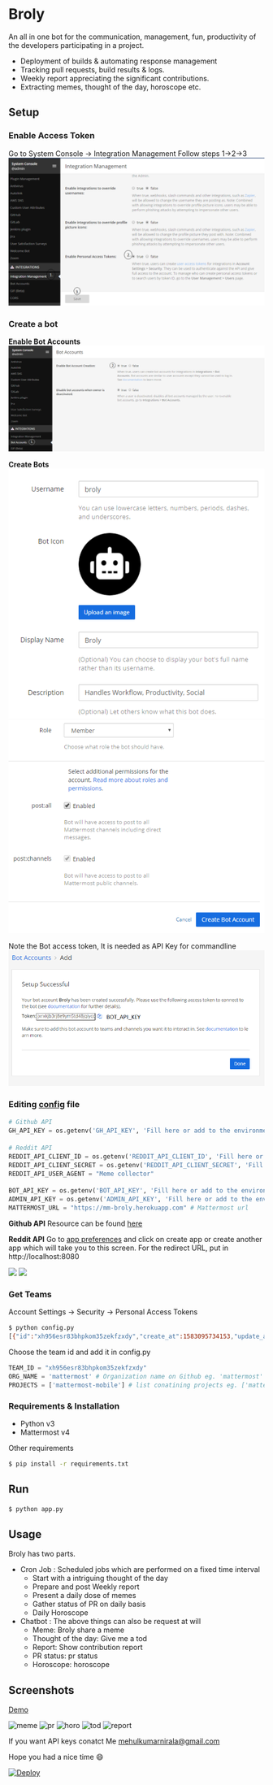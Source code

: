 # Broly
An all in one bot for the communication, management, fun, productivity of the developers participating in a project.
* Deployment of builds & automating response management
* Tracking pull requests, build results & logs.
* Weekly report appreciating the significant contributions.
* Extracting memes, thought of the day, horoscope etc.


## Setup
### Enable Access Token

Go to System Console -> Integration Management
Follow steps 1->2->3
![](https://github.com/MuLx10/Broly/raw/master/images/access_token.png)

### Create a bot

**Enable Bot Accounts**
![](https://github.com/MuLx10/Broly/raw/master/images/bot_acc.png)


**Create Bots**
![](https://github.com/MuLx10/Broly/raw/master/images/new_bot1.png)
![](https://github.com/MuLx10/Broly/raw/master/images/new_bot2.png)


Note the Bot access token, It is needed as API Key for commandline
![](https://github.com/MuLx10/Broly/raw/master/images/bot_token.png)

### Editing [config](config.py) file

```python
# Github API
GH_API_KEY = os.getenv('GH_API_KEY', 'Fill here or add to the environment variable')

# Reddit API
REDDIT_API_CLIENT_ID = os.getenv('REDDIT_API_CLIENT_ID', 'Fill here or add to the environment variable') 
REDDIT_API_CLIENT_SECRET = os.getenv('REDDIT_API_CLIENT_SECRET', 'Fill here or add to the environment variable')
REDDIT_API_USER_AGENT = "Meme collector"

BOT_API_KEY = os.getenv('BOT_API_KEY', 'Fill here or add to the environment variable') # Mattermost Broly bot access token
ADMIN_API_KEY = os.getenv('ADMIN_API_KEY', 'Fill here or add to the environment variable') # Mattermost Admin access token needed to get team ids (described below)
MATTERMOST_URL = "https://mm-broly.herokuapp.com" # Mattermost url
```
**Github API**
Resource can be found [here](https://help.github.com/en/github/authenticating-to-github/creating-a-personal-access-token-for-the-command-line)

**Reddit API**
Go to [app preferences](https://www.reddit.com/prefs/apps) and click on create app or create another app which will take you to this screen. For the redirect URL, put in http://localhost:8080

![](https://miro.medium.com/max/1866/1*3f6GfvGuHJIcqum74k3xBw.png)
![](https://miro.medium.com/max/1884/1*C-xVOOFOqV877jdZeCZ4sw.png)

### Get Teams
Account Settings -> Security -> Personal Access Tokens

```bash
$ python config.py
[{"id":"xh956esr83bhpkom35zekfzxdy","create_at":1583095734153,"update_at":1583095734153,"delete_at":0,"display_name":"BotFest","name":"botfest","description":"","email":"test@test.com","type":"O","company_name":"","allowed_domains":"","invite_id":"h6cfgdpjh3neumfgeba9oy55qe","allow_open_invite":false,"scheme_id":null,"group_constrained":null}]
```

Choose the team id and add it in config.py

```python 
TEAM_ID = "xh956esr83bhpkom35zekfzxdy"
ORG_NAME = 'mattermost' # Organization name on Github eg. 'mattermost'
PROJECTS = ['mattermost-mobile'] # list conatining projects eg. ['mattermost-mobile']
```

### Requirements & Installation

* Python v3
* Mattermost v4

Other requirements
```bash
$ pip install -r requirements.txt
```

## Run

```bash
$ python app.py
```

## Usage

Broly has two parts.
- Cron Job : Scheduled jobs which are performed on a fixed time interval
  - Start with a intriguing thought of the day
  - Prepare and post Weekly report
  - Present a daily dose of memes
  - Gather status of PR on daily basis
  - Daily Horoscope
- Chatbot : The above things can also be request at will
  - Meme: Broly share a meme
  - Thought of the day: Give me a tod
  - Report: Show contribution report
  - PR status: pr status
  - Horoscope: horoscope
  
## Screenshots

[Demo](https://drive.google.com/drive/folders/1oaQnBk69rCIIy1YIyqlb2JTx2EA9sRi-)

![meme](https://user-images.githubusercontent.com/23444642/75647445-ff736080-5c72-11ea-865f-483d4d597c51.gif)
![pr](https://user-images.githubusercontent.com/23444642/75647617-87596a80-5c73-11ea-9c55-7fa8504307b5.gif)
![horo](https://user-images.githubusercontent.com/23444642/75647622-89bbc480-5c73-11ea-83a8-7b1ee776d830.gif)
![tod](https://user-images.githubusercontent.com/23444642/75647561-54af7200-5c73-11ea-853d-e2667e33d6b7.gif)
![report](https://user-images.githubusercontent.com/23444642/75647563-56793580-5c73-11ea-8451-6fd012feef11.gif)


If you want API keys conatct Me [mehulkumarnirala@gmail.com](mehulkumarnirala@gmail.com)

Hope you had a nice time :smile:

[![Deploy](https://www.herokucdn.com/deploy/button.svg)](https://heroku.com/deploy)

